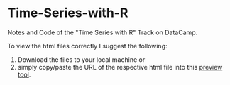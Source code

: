 # Time-Series-with-R
Notes and Code of the "Time Series with R" Track on DataCamp. 

To view the html files correctly I suggest the following:

1. Download the files to your local machine or 
2. simply copy/paste the URL of the respective html file into this [preview tool](http://htmlpreview.github.io/).

